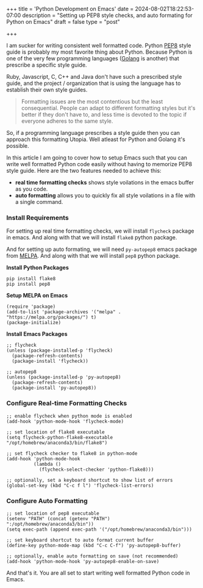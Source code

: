 +++
title = 'Python Development on Emacs'
date = 2024-08-02T18:22:53-07:00
description = "Setting up PEP8 style checks, and auto formating for Python on Emacs"
draft = false
type = "post"


+++

I am sucker for writing consistent well formatted code. Python [PEP8](https://peps.python.org/pep-0008/) style guide is probably my most favorite thing about Python. Because Python is one of the very few programming languages ([Golang](https://go.dev/doc/effective_go#formatting) is another) that prescribe a specific style guide.

Ruby, Javascript, C, C++ and Java don't have such a prescribed style guide, and the project / organization that is using the language has to establish their own style guides.

> Formatting issues are the most contentious but the least consequential. People can adapt to different formatting styles but it's better if they don't have to, and less time is devoted to the topic if everyone adheres to the same style.

So, if a programming language prescribes a style guide then you can approach this formatting Utopia. Well atleast for Python and Golang it's possible.

In this article I am going to cover how to setup Emacs such that you can write well formatted Python code easily without having to memorize PEP8 style guide. Here are the two features needed to achieve this:

- **real time formatting checks** shows style voilations in the emacs buffer as you code.
- **auto formatting** allows you to quickly fix all style voilations in a file with a single command.

### Install Requirements

For setting up real time formatting checks, we will install `flycheck` package in emacs. And along with that we will install `flake8` python package.

And for setting up auto formating, we will need `py-autopep8` emacs package from [MELPA](https://melpa.org/#/py-autopep8). And along with that we will install `pep8` python package.


**Install Python Packages**

```shell
pip install flake8
pip install pep8
```

**Setup MELPA on Emacs**

```elisp
(require 'package)
(add-to-list 'package-archives '("melpa" . "https://melpa.org/packages/") t)
(package-initialize)
```

**Install Emacs Packages**

```elisp
;; flycheck
(unless (package-installed-p 'flycheck)
  (package-refresh-contents)
  (package-install 'flycheck))

;; autopep8
(unless (package-installed-p 'py-autopep8)
  (package-refresh-contents)
  (package-install 'py-autopep8))
```

### Configure Real-time Formatting Checks

```elisp
;; enable flycheck when python mode is enabled
(add-hook 'python-mode-hook 'flycheck-mode)

;; set location of flake8 executable
(setq flycheck-python-flake8-executable "/opt/homebrew/anaconda3/bin/flake8")

;; set flycheck checker to flake8 in python-mode
(add-hook 'python-mode-hook
          (lambda ()
            (flycheck-select-checker 'python-flake8)))

;; optionally, set a keyboard shortcut to show list of errors
(global-set-key (kbd "C-c f l") 'flycheck-list-errors)
```

### Configure Auto Formatting

```elisp
;; set location of pep8 executable
(setenv "PATH" (concat (getenv "PATH") ":/opt/homebrew/anaconda3/bin"))
(setq exec-path (append exec-path '("/opt/homebrew/anaconda3/bin")))

;; set keyboard shortcut to auto format current buffer
(define-key python-mode-map (kbd "C-c C-f") 'py-autopep8-buffer)

;; optionally, enable auto formatting on save (not recommended)
(add-hook 'python-mode-hook 'py-autopep8-enable-on-save)
```

And that's it. You are all set to start writing well formatted Python code in Emacs.
